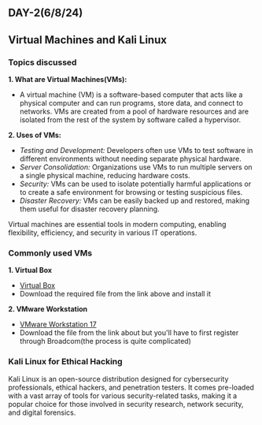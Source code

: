 ## DAY-2(6/8/24)
## Virtual Machines and Kali Linux
### Topics discussed
__1. What are Virtual Machines(VMs):__ 
+ A virtual machine (VM) is a software-based computer that acts like a physical computer and can run programs, store data, and connect to networks. VMs are created from a pool of hardware resources and are isolated from the rest of the system by software called a hypervisor.
  
__2. Uses of VMs:__
* _Testing and Development:_ Developers often use VMs to test software in different environments without needing separate physical hardware.
* _Server Consolidation:_ Organizations use VMs to run multiple servers on a single physical machine, reducing hardware costs.
* _Security:_ VMs can be used to isolate potentially harmful applications or to create a safe environment for browsing or testing suspicious files.
* _Disaster Recovery:_ VMs can be easily backed up and restored, making them useful for disaster recovery planning.
        
Virtual machines are essential tools in modern computing, enabling flexibility, efficiency, and security in various IT operations.

### Commonly used VMs
__1. Virtual Box__
* [Virtual Box](https://www.virtualbox.org/wiki/Downloads)
* Download the required file from the link above and install it

__2. VMware Workstation__
* [VMware Workstation 17](https://www.vmware.com/products/desktop-hypervisor/workstation-and-fusion)
* Download the file from the link about but you'll have to first register through Broadcom(the process is quite complicated)

### Kali Linux for Ethical Hacking
Kali Linux is an open-source distribution designed for cybersecurity professionals, ethical hackers, and penetration testers. It comes pre-loaded with a vast array of tools for various security-related tasks, making it a popular choice for those involved in security research, network security, and digital forensics.


  



